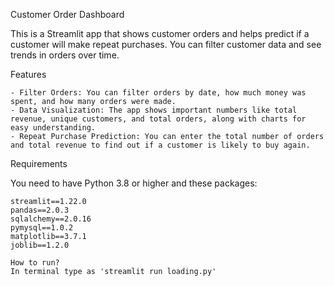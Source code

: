 Customer Order Dashboard

This is a Streamlit app that shows customer orders and helps predict if a customer will make repeat purchases. You can filter customer data and see trends in orders over time.

Features

    - Filter Orders: You can filter orders by date, how much money was spent, and how many orders were made.
    - Data Visualization: The app shows important numbers like total revenue, unique customers, and total orders, along with charts for easy understanding.
    - Repeat Purchase Prediction: You can enter the total number of orders and total revenue to find out if a customer is likely to buy again.

Requirements

You need to have Python 3.8 or higher and these packages:

```plaintext
streamlit==1.22.0
pandas==2.0.3
sqlalchemy==2.0.16
pymysql==1.0.2
matplotlib==3.7.1
joblib==1.2.0

How to run?
In terminal type as 'streamlit run loading.py'


